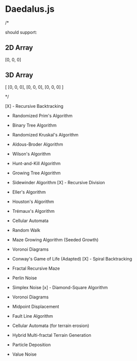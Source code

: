 # Daedalus.js

/*

should support: 
## 2D Array 

[0, 0, 0]

## 3D Array
[
  [0, 0, 0],
  [0, 0, 0],
  [0, 0, 0]
]

*/


[X] - Recursive Backtracking
- Randomized Prim's Algorithm
- Binary Tree Algorithm
- Randomized Kruskal's Algorithm
- Aldous-Broder Algorithm
- Wilson's Algorithm
- Hunt-and-Kill Algorithm
- Growing Tree Algorithm
- Sidewinder Algorithm
[X] - Recursive Division
- Eller's Algorithm
- Houston's Algorithm
- Trémaux's Algorithm
- Cellular Automata
- Random Walk
- Maze Growing Algorithm (Seeded Growth)
- Voronoi Diagrams
- Conway's Game of Life (Adapted)
[X] - Spiral Backtracking
- Fractal Recursive Maze


- Perlin Noise
- Simplex Noise
[x] - Diamond-Square Algorithm
- Voronoi Diagrams
- Midpoint Displacement
- Fault Line Algorithm
- Cellular Automata (for terrain erosion)
- Hybrid Multi-fractal Terrain Generation
- Particle Deposition
- Value Noise
